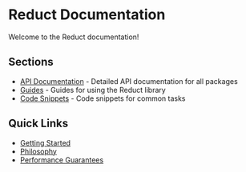 # Reduct Documentation

Welcome to the Reduct documentation!

## Sections

- [API Documentation](./api/index.md) - Detailed API documentation for all packages
- [Guides](./guides/index.md) - Guides for using the Reduct library
- [Code Snippets](./code-snippets/index.md) - Code snippets for common tasks

## Quick Links

- [Getting Started](./guides/getting-started/quickstart.md)
- [Philosophy](./guides/philosophy.md)
- [Performance Guarantees](./guides/performance/performance-guarantees.md)
